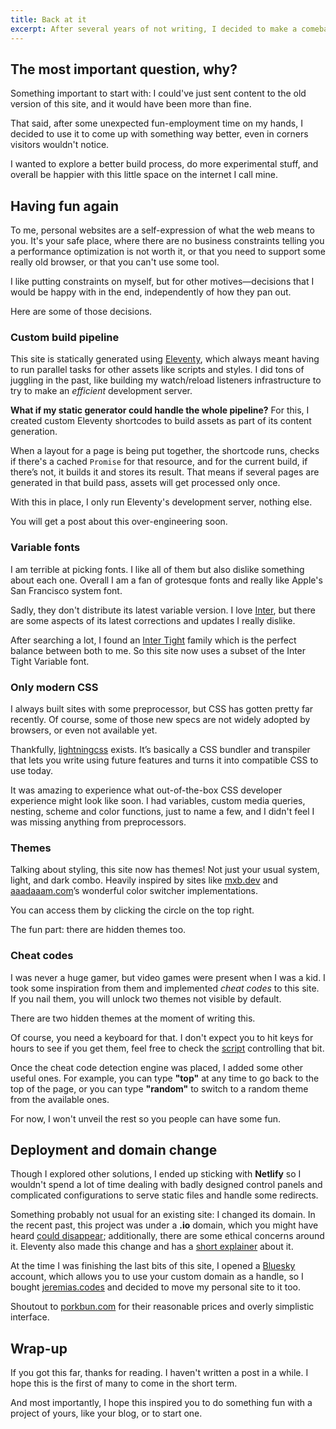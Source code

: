 ```yaml
---
title: Back at it
excerpt: After several years of not writing, I decided to make a comeback. I always missed it, but had to stop because of life, you know. But before putting out content, I built my whole site from scratch. Let me tell you a bit about it.
---
```


## The most important question, why?

Something important to start with: I could've just sent content to the old version of this site, and it would have been more than fine.

That said, after some unexpected fun-employment time on my hands, I decided to use it to come up with something way better, even in corners visitors wouldn't notice.

I wanted to explore a better build process, do more experimental stuff, and overall be happier with this little space on the internet I call mine.

## Having fun again

To me, personal websites are a self-expression of what the web means to you. It's your safe place, where there are no business constraints telling you a performance optimization is not worth it, or that you need to support some really old browser, or that you can't use some tool.

I like putting constraints on myself, but for other motives—decisions that I would be happy with in the end, independently of how they pan out.

Here are some of those decisions.

### Custom build pipeline

This site is statically generated using [Eleventy](//11ty.dev/), which always meant having to run parallel tasks for other assets like scripts and styles. I did tons of juggling in the past, like building my watch/reload listeners infrastructure to try to make an _efficient_ development server.

**What if my static generator could handle the whole pipeline?** For this, I created custom Eleventy shortcodes to build assets as part of its content generation.

When a layout for a page is being put together, the shortcode runs, checks if there's a cached `Promise` for that resource, and for the current build, if there’s not, it builds it and stores its result. That means if several pages are generated in that build pass, assets will get processed only once.

With this in place, I only run Eleventy's development server, nothing else.

You will get a post about this over-engineering soon.

### Variable fonts

I am terrible at picking fonts. I like all of them but also dislike something about each one. Overall I am a fan of grotesque fonts and really like Apple's San Francisco system font.

Sadly, they don't distribute its latest variable version. I love [Inter](//rsms.me/inter), but there are some aspects of its latest corrections and updates I really dislike.

After searching a lot, I found an [Inter Tight](//github.com/googlefonts/inter-gf-tight) family which is the perfect balance between both to me. So this site now uses a subset of the Inter Tight Variable font.

### Only modern CSS

I always built sites with some preprocessor, but CSS has gotten pretty far recently. Of course, some of those new specs are not widely adopted by browsers, or even not available yet.

Thankfully, [lightningcss](//lightningcss.dev) exists. It’s basically a CSS bundler and transpiler that lets you write using future features and turns it into compatible CSS to use today.

It was amazing to experience what out-of-the-box CSS developer experience might look like soon. I had variables, custom media queries, nesting, scheme and color functions, just to name a few, and I didn't feel I was missing anything from preprocessors.

### Themes

Talking about styling, this site now has themes! Not just your usual system, light, and dark combo. Heavily inspired by sites like [mxb.dev](//mxb.dev/blog/color-theme-switcher/) and [aaadaaam.com](//aaadaaam.com/notes/chasing-color/)’s wonderful color switcher implementations.

You can access them by clicking the circle on the top right.

The fun part: there are hidden themes too.

### Cheat codes

I was never a huge gamer, but video games were present when I was a kid. I took some inspiration from them and implemented _cheat codes_ to this site. If you nail them, you will unlock two themes not visible by default.

There are two hidden themes at the moment of writing this.

Of course, you need a keyboard for that. I don't expect you to hit keys for hours to see if you get them, feel free to check the [script](//github.com/jeremenichelli/jeremias.codes/blob/main/src/assets/scripts/cheat-codes.js) controlling that bit.

Once the cheat code detection engine was placed, I added some other useful ones. For example, you can type **"top"** at any time to go back to the top of the page, or you can type **"random"** to switch to a random theme from the available ones.

For now, I won't unveil the rest so you people can have some fun.

## Deployment and domain change

Though I explored other solutions, I ended up sticking with **Netlify** so I wouldn't spend a lot of time dealing with badly designed control panels and complicated configurations to serve static files and handle some redirects.

Something probably not usual for an existing site: I changed its domain. In the recent past, this project was under a **.io** domain, which you might have heard [could disappear](//every.to/p/the-disappearance-of-an-internet-domain); additionally, there are some ethical concerns around it. Eleventy also made this change and has a [short explainer](//www.11ty.dev/blog/moving-house/#why) about it.

At the time I was finishing the last bits of this site, I opened a [Bluesky](//bsky.app/profile/jeremias.codes) account, which allows you to use your custom domain as a handle, so I bought [jeremias.codes](//jeremias.codes) and decided to move my personal site to it too.

Shoutout to [porkbun.com](//porkbun.com) for their reasonable prices and overly simplistic interface.

## Wrap-up

If you got this far, thanks for reading. I haven't written a post in a while. I hope this is the first of many to come in the short term.

And most importantly, I hope this inspired you to do something fun with a project of yours, like your blog, or to start one.
